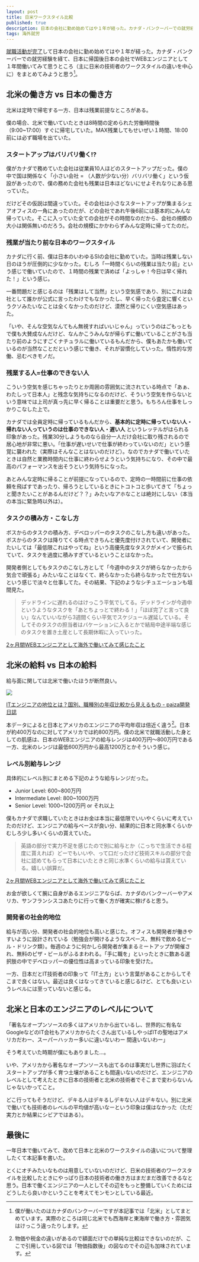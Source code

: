 ```yaml
---
layout: post
title: 日米ワークスタイル比較
published: true
description: 日本の会社に勤め始めてはや１年が経った。カナダ・バンクーバーでの就労経験を経て、日本に帰国後日本の会社でWEBエンジニアとして１年間働いてみて思うところを、主に日米の技術者のワークスタイルの違いを中心に整理する。
tags: 海外就労
---
```


[就職活動が完了](/job-hunting-fin/)して日本の会社に勤め始めてはや１年が経った。カナダ・バンクーバーでの就労経験を経て、日本に帰国後日本の会社でWEBエンジニアとして１年間働いてみて思うところ（主に日米の技術者のワークスタイルの違いを中心に）をまとめてみようと思う[^canada-van]。

北米の働き方 vs 日本の働き方
---

北米は定時で帰宅する一方、日本は残業前提なところがある。

僕の場合、北米で働いていたときは8時間の定められた労働時間後（9:00~17:00）すぐに帰宅していた。MAX残業してもせいぜい１時間、18:00前には必ず職場を出ていた。

### スタートアップはバリバリ働く!?

僕がカナダで務めていた会社は従業員10人ほどのスタートアップだった。僕の中で国は関係なく「小さい会社 = （人数が少ない分）バリバリ働く」という仮設があったので、僕の務めた会社も残業は日本ほどないにせよそれなりにある思っていた。

だけどその仮説は間違っていた。その会社は小さなスタートアップが集まるシェアオフィスの一角にあったのだが、どの会社であれ午後6前には基本的にみんな帰っていた。そこに入っていた全ての会社がその時間なのだから、会社の規模の大小は関係無いのだろう。会社の規模にかかわらずみんな定時に帰ってたのだ。

### 残業が当たり前な日本のワークスタイル

カナダに行く前、僕は日本のいわゆるSIの会社に勤めていた。当時は残業しない日のほうが圧倒的に少なかった。むしろ「一時間くらいの残業は当たり前」という感じで働いていたので、１時間の残業で済めば「よっしゃ！今日は早く帰れた！」という感じ。

一番問題だと感じるのは「残業はして当然」という空気感であり、別にこれは会社として誰かが公式に言ったわけでもなかったし、早く帰ったら査定に響くというクソみたいなことは全くなかったのだけど、漠然と帰りにくい空気感はあった。

「いや、そんな空気なんてもん無視すればいいじゃん」っていうのはごもっともで僕も大賛成なんだけど、なんかこうみんなが帰らずに働いていることがさも当たり前のようにすごくナチュラルに働いているもんだから、僕もあたかも働いているのが当然なことだという感じで働き、それが習慣化していった。惰性的な労働、忌むべきモノだ。

### 残業する人=仕事のできない人

こういう空気を感じちゃったりとか周囲の雰囲気に流されている時点で「あぁ、わたしって日本人」と残念な気持ちになるのだけど、そういう空気を作らないという意味では上司が真っ先に早く帰ることは重要だと思う。もちろん仕事をしっかりこなした上で。

カナダでは全員定時に帰っているもんだから、**基本的に定時に帰っていない人・帰れない人っていうのは仕事のできない人・遅い人** というレッテルがはられる印象があった。残業30分しようものなら自分一人だけ会社に取り残されるので居心地が非常に悪い。「仕事が遅いせいで仕事が終わっていないのだ」という感覚に襲われた（実際はそんなことはないのだけど）。なのでカナダで働いていたときは自然と業務時間内に仕事に終わらせようという気持ちになり、その中で最高のパフォーマンスを出そうという気持ちになった。

あとみんな定時に帰ることが前提になっているので、定時の一時間前に仕事の依頼を飛ばすであったり、帰ろうとしているときにトコトコと歩いてきて「ちょっと聞きたいことがあるんだけど？？」みたいなアホなことは絶対にしない（本当の本当に緊急時以外は）。

### タスクの積み方・こなし方

ボスからのタスクの積み方、デベロッパーのタスクのこなし方も違いがあった。ボスからのタスクは降りてくる時点できちんと優先度付けされていて、開発者にたいしては「最低限これはやってね」という高優先度なタスクがメインで振られていて、タスクを過度に積みすぎているということはなかった。

開発者側としてもタスクのこなし方として「今週中のタスクが終らなかったから気合で頑張る」みたいなことはなくて、終らなかったら終らなかったで仕方ないという感じで淡々と仕事してた。その結果、下記のようなシチュエーションも垣間見た。

> デッドラインに遅れるのはけっこう平気でしてる。デッドラインが今週中というようなタスクを「あとちょっとで終わる！」「ほぼ完了と言って良い」なんていいながら3週間くらい平気でスケジュール遅延している。そしてそのタスクの担当者はバケーションに入るとかで結局中途半端な感じのタスクを置き土産として長期休暇に入っていった。

[2ヶ月間WEBエンジニアとして海外で働いてみて感じたこと](/my-impression-after-working-2-months/)

北米の給料 vs 日本の給料
---

給与面に関しては北米で働いたほうが断然良い。

![](http://cdn-ak.f.st-hatena.com/images/fotolife/p/paiza/20140724/20140724174014.png)

[ITエンジニアの地位とは？国別、職種別の年収比較から見えるもの - paiza開発日誌](http://paiza.hatenablog.com/entry/2014/07/23/IT%E3%82%A8%E3%83%B3%E3%82%B8%E3%83%8B%E3%82%A2%E3%81%AE%E5%9C%B0%E4%BD%8D%E3%81%A8%E3%81%AF%EF%BC%9F%E5%9B%BD%E5%88%A5%E3%80%81%E8%81%B7%E7%A8%AE%E5%88%A5%E3%81%AE%E5%B9%B4%E5%8F%8E%E6%AF%94%E8%BC%83)

本データによると日本とアメリカのエンジニアの平均年収は倍近く違う[^money]。日本が約400万なのに対してアメリカでは約800万円。僕の北米で就職活動した身としての肌感は、日本のWEBエンジニアの給与レンジは400万円〜800万円である一方、北米のレンジは最低600万円から最高1200万とかそういう感じ。

### レベル別給与レンジ

具体的にレベル別にまとめる下記のような給与レンジだった。

* Junior Level: 600~800万円
* Intermediate Level: 800~1000万円
* Senior Level: 1000~1200万円 or それ以上

僕もカナダで求職していたときはお金は本当に最低限でいいやくらいに考えていたのだけど、エンジニアの給与ベースが良い分、結果的に日本と同水準くらいかむしろ少し多いくらいの貰えていた。

> 英語の部分で実力不足を感じたので別に給与とか（こっちで生活できる程度に貰えれば）どーでもいいや、って口だったけど技術スキルの部分で会社に認めてもらって日本にいたときと同じ水準くらいの給与は貰えている。嬉しい誤算だ。

[2ヶ月間WEBエンジニアとして海外で働いてみて感じたこと](/my-impression-after-working-2-months/)

お金が欲しくて腕に自身があるエンジニアならば、カナダのバンクーバーやアメリカ、サンフランシスコあたりに行って働く方が確実に稼げると思う。

### 開発者の社会的地位

給与が高い分、開発者の社会的地位も高いと感じた。オフィスも開発者が働きやすいように設計されている（勉強会が開けるようなスペース、無料で飲めるビール・ドリンク類）。毎週のように何かしら開発者が集まるミートアップが開催され、無料のピザ・ビールがふるまわれる。「手に職を」といったときに数ある選択肢の中でデベロッパーの優位性は高まっている印象を受けた。

一方、日本だとIT技術者の印象って「IT土方」という言葉があることからしてそこまで良くはない。最近は良くはなってきていると感じるけど、とても良いというレベルには至っていないと感じる。

北米と日本のエンジニアのレベルについて
----

「著名なオープンソースの多くはアメリカから出ているし、世界的に有名なGoogleなどのIT会社もアメリカからたくさん出ているしやっぱITの聖地はアメリカだわー、スーパーハッカー多いに違いないわー 間違いないわー」

そう考えていた時期が僕にもありました...。

いや、アメリカから著名なオープンソースも出てるのは事実だし世界に羽ばたくスタートアップが多く育つ土壌があることも間違いないのだけど、エンジニアのレベルとして考えたときに日本の技術者と北米の技術者でそこまで変わらないんじゃないかってこと。

どこ行ってもそうだけど、デキる人はデキるしデキない人はデキない。別に北米で働いても技術者のレベルの平均値が高いなーという印象は僕はなかった（ただ実力とか結果にシビアではある）。

最後に
---
一年日本で働いてみて、改めて日本と北米のワークスタイルの違いについて整理したくて本記事を書いた。

とくにオチみたいなものは用意していないのだけど、日米の技術者のワークスタイルを比較したときにやっぱり日本の技術者の働き方はまだまだ改善できるなと思う。日本で働くエンジニアの一人としてその辺をもっと整備していくためにはどうしたら良いかということを考えてモンモンとしている最近。

[^canada-van]: 僕が働いたのはカナダのバンクーバーですが本記事では「北米」としてまとめています。実際のところは同じ北米でも西海岸と東海岸で働き方・雰囲気はけっこう違ったりします。
[^money]: 物価や税金の違いがあるので額面だけでの単純な比較はできないのだが、ここで引用している図では「物価指数後」の図なのでその辺も加味されています。
